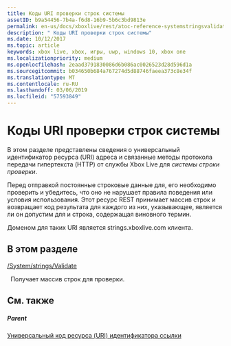 ```yaml
---
title: Коды URI проверки строк системы
assetID: b9a54456-7b4a-f6d8-16b9-5b6c3bd9813e
permalink: en-us/docs/xboxlive/rest/atoc-reference-systemstringsvalidate.html
description: " Коды URI проверки строк системы"
ms.date: 10/12/2017
ms.topic: article
keywords: xbox live, xbox, игры, uwp, windows 10, xbox one
ms.localizationpriority: medium
ms.openlocfilehash: 2eaad3791830086d6b086ac0026523d28d596d1a
ms.sourcegitcommit: b034650b684a767274d5d88746faeea373c8e34f
ms.translationtype: MT
ms.contentlocale: ru-RU
ms.lasthandoff: 03/06/2019
ms.locfileid: "57593849"
---
```

# <a name="system-strings-validatation-uris"></a>Коды URI проверки строк системы
 
В этом разделе представлены сведения о универсальный идентификатор ресурса (URI) адреса и связанные методы протокола передачи гипертекста (HTTP) от службы Xbox Live для *системы строки проверки*.
 
Перед отправкой постоянные строковые данные для, его необходимо проверить и убедитесь, что оно не нарушает правила поведения или условия использования. Этот ресурс REST принимает массив строк и возвращает код результата для каждого из них, указывающее, является ли он допустим для и строка, содержащая виновного термин.
 
Доменом для таких URI является strings.xboxlive.com клиента.
 
<a id="ID4EQB"></a>

 
## <a name="in-this-section"></a>В этом разделе

[/System/strings/Validate](uri-systemstringsvalidate.md)

&nbsp;&nbsp;Получает массив строк для проверки.
 
<a id="ID4EWB"></a>

 
## <a name="see-also"></a>См. также
 
<a id="ID4EYB"></a>

 
##### <a name="parent"></a>Parent 

[Универсальный код ресурса (URI) идентификатора ссылки](../atoc-xboxlivews-reference-uris.md)

   